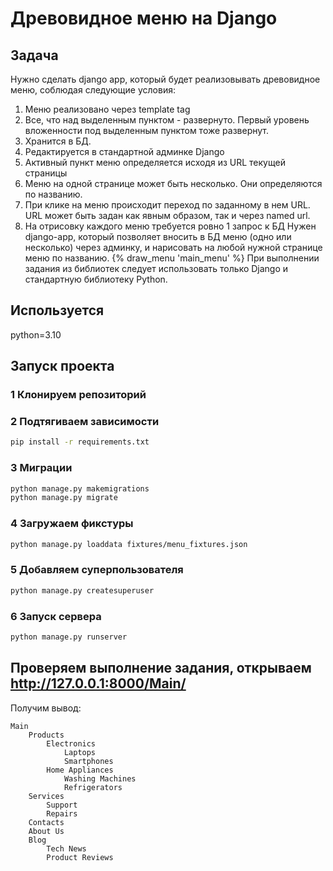 # Древовидное меню на Django

## Задача
Нужно сделать django app, который будет реализовывать древовидное меню, соблюдая следующие условия:
1) Меню реализовано через template tag
2) Все, что над выделенным пунктом - развернуто. Первый уровень вложенности под выделенным пунктом тоже развернут.
3) Хранится в БД.
4) Редактируется в стандартной админке Django
5) Активный пункт меню определяется исходя из URL текущей страницы
6) Меню на одной странице может быть несколько. Они определяются по названию.
7) При клике на меню происходит переход по заданному в нем URL. URL может быть задан как явным образом, так и через named url.
8) На отрисовку каждого меню требуется ровно 1 запрос к БД
 Нужен django-app, который позволяет вносить в БД меню (одно или несколько) через админку, и нарисовать на любой нужной странице меню по названию.
 {% draw_menu 'main_menu' %}
 При выполнении задания из библиотек следует использовать только Django и стандартную библиотеку Python.

## Используется
python=3.10

## Запуск проекта
### 1 Клонируем репозиторий
### 2 Подтягиваем зависимости

```bash
pip install -r requirements.txt
```

### 3 Миграции

```bash
python manage.py makemigrations
python manage.py migrate
```

### 4 Загружаем фикстуры

```bash
python manage.py loaddata fixtures/menu_fixtures.json
```

### 5 Добавляем суперпользователя

```bash
python manage.py createsuperuser
```

### 6 Запуск сервера

```bash
python manage.py runserver
```

## Проверяем выполнение задания, открываем http://127.0.0.1:8000/Main/
Получим вывод:
```
Main
    Products
        Electronics
            Laptops
            Smartphones
        Home Appliances
            Washing Machines
            Refrigerators
    Services
        Support
        Repairs
    Contacts
    About Us
    Blog
        Tech News
        Product Reviews
```

